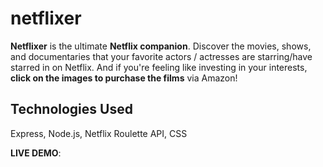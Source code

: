 # netflixer
<strong>Netflixer</strong> is the ultimate <strong>Netflix companion</strong>. Discover the movies, shows, and documentaries that your favorite actors / actresses are starring/have starred in on Netflix. And if you're feeling like investing in your interests, <strong>click on the images to purchase the films</strong> via Amazon!

## Technologies Used
Express, Node.js, Netflix Roulette API, CSS

<strong>LIVE DEMO</strong>:

